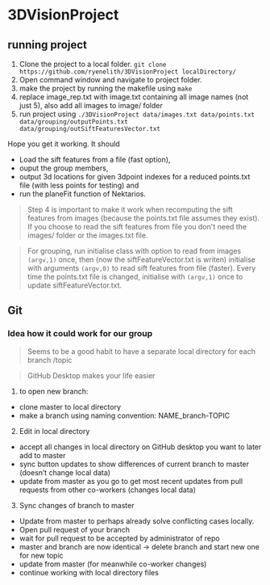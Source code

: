 # 3DVisionProject

## running project
1. Clone the project to a local folder. `git clone https://github.com/ryenelith/3DVisionProject localDirectory/`
2. Open command window and navigate to project folder.
3. make the project by running the makefile using `make`
4. replace image_rep.txt with image.txt containing all image names (not just 5), also add all images to image/ folder 
5. run project using `./3DVisionProject data/images.txt data/points.txt data/grouping/outputPoints.txt data/grouping/outSiftFeaturesVector.txt`

Hope you get it working. It should 
- Load the sift features from a file (fast option),
- ouput the group members, 
- output 3d locations for given 3dpoint indexes for a reduced points.txt file (with less points for testing) and 
- run the planeFit function of Nektarios.

> Step 4 is important to make it work when recomputing the sift features from images (because the points.txt file assumes they exist). If you choose to read the sift features from file you don't need the images/ folder or the images.txt file.

> For grouping, run initialise class with option to read from images `(argv,1)` once, then (now the siftFeatureVector.txt is writen) initialise with arguments `(argv,0)` to read sift features from file (faster). Every time the points.txt file is changed, initialise with `(argv,1)` once to update siftFeatureVector.txt.

## Git

### Idea how it could work for our group

> Seems to be a good habit to have a separate local directory for each branch /topic

> GitHub Desktop makes your life easier

1. to open new branch: 
  - clone master to local directory 
  - make a branch using naming convention: NAME_branch-TOPIC

2. Edit in local directory
  - accept all changes in local directory on GitHub desktop you want to later add to master
  - sync button updates to show differences of current branch to master (doesn’t change local data)
  - update from master as you go to get most recent updates from pull requests from other co-workers (changes local data)

3. Sync changes of branch to master
  - Update from master to perhaps already solve conflicting cases locally.  
  - Open pull request of your branch
  - wait for pull request to be accepted by administrator of repo
  - master and branch are now identical -> delete branch and start new one for new topic
  - update from master (for meanwhile co-worker changes) 
  - continue working with local directory files
